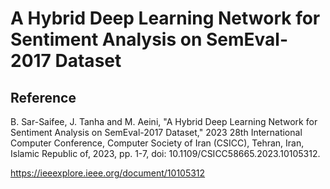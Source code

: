 # A Hybrid Deep Learning Network for Sentiment Analysis on SemEval-2017 Dataset

## Reference
B. Sar-Saifee, J. Tanha and M. Aeini, "A Hybrid Deep Learning Network for Sentiment Analysis on SemEval-2017 Dataset," 2023 28th International Computer Conference, Computer Society of Iran (CSICC), Tehran, Iran, Islamic Republic of, 2023, pp. 1-7, doi: 10.1109/CSICC58665.2023.10105312.

https://ieeexplore.ieee.org/document/10105312
